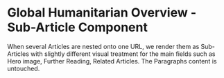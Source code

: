 Global Humanitarian Overview - Sub-Article Component
====================================================

When several Articles are nested onto one URL, we render them as Sub-Articles
with slightly different visual treatment for the main fields such as Hero image,
Further Reading, Related Articles. The Paragraphs content is untouched.
